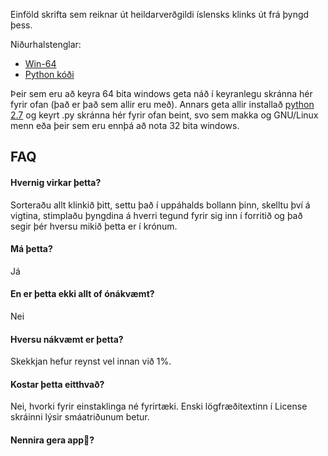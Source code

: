 Einföld skrifta sem reiknar út heildarverðgildi íslensks klinks út frá þyngd þess.

Niðurhalstenglar:
*  [Win-64](https://a.cocaine.ninja/nagquu.zip)
*  [Python kóði](https://a.cocaine.ninja/pbgipa.py)

Þeir sem eru að keyra 64 bita windows geta náð í keyranlegu skránna hér fyrir ofan (það er það sem allir eru með). Annars geta allir installað [python 2.7](https://www.python.org/downloads/release/python-2712/) og keyrt .py skránna hér fyrir ofan beint, svo sem makka og GNU/Linux menn eða þeir sem eru ennþá að nota 32 bita windows.
## FAQ  
#### Hvernig virkar þetta? ####
Sorteraðu allt klinkið þitt, settu það í uppáhalds bollann þinn, skelltu því á vigtina, stimplaðu þyngdina á hverri tegund fyrir sig inn í forritið og það segir þér hversu mikið þetta er í krónum.
#### Má þetta? ####
Já
#### En er þetta ekki allt of ónákvæmt? ###
Nei
#### Hversu nákvæmt er þetta? ####
Skekkjan hefur reynst vel innan við 1%.
#### Kostar þetta eitthvað? ####
Nei, hvorki fyrir einstaklinga né fyrirtæki. Enski lögfræðitextinn í License skráinni lýsir smáatriðunum betur.
#### Nennira gera app:poop:? ####

